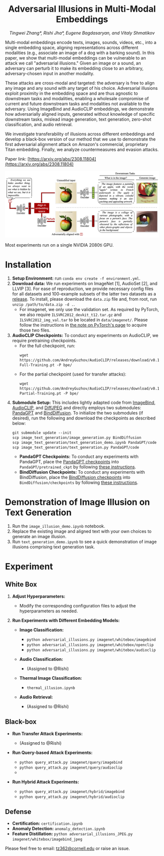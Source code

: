 <h1 align="center"> 
Adversarial Illusions in Multi-Modal Embeddings </h1>

<p align="center"> <i>Tingwei Zhang*, Rishi Jha*, Eugene Bagdasaryan, and Vitaly Shmatikov</i></p>

Multi-modal embeddings encode texts, images, sounds, videos, etc., into a single embedding space, aligning representations across different modalities (e.g., associate an image of a dog with a barking sound). In this paper, we show that multi-modal embeddings can be vulnerable to an attack we call "adversarial illusions." Given an image or a sound, an adversary can perturb it to make its embedding close to an arbitrary, adversary-chosen input in another modality.

These attacks are cross-modal and targeted: the adversary is free to align any image and any sound with any target of his choice. Adversarial illusions exploit proximity in the embedding space and are thus agnostic to downstream tasks and modalities, enabling a wholesale compromise of current and future downstream tasks and modalities not available to the adversary. Using ImageBind and AudioCLIP embeddings, we demonstrate how adversarially aligned inputs, generated without knowledge of specific downstream tasks, mislead image generation, text generation, zero-shot classification, and audio retrieval.

We investigate transferability of illusions across different embeddings and develop a black-box version of our method that we use to demonstrate the first adversarial alignment attack on Amazon's commercial, proprietary Titan embedding. Finally, we analyze countermeasures and evasion attacks.

Paper link:
[https://arxiv.org/abs/2308.11804](https://arxiv.org/abs/2308.11804)

<img src="image/illusion.png" alt="drawing" width="600"/>

Most experiments run on a single NVIDIA 2080ti GPU.

# Installation
1. **Setup Environment:** run `conda env create -f environment.yml`.
2. **Download data:** We run experiments on ImageNet [1], AudioSet [2], and LLVIP [3]. For ease of reproduction, we provide necessary config files for all datasets and 100-example subsets of the latter two datasets as a [release](TODO). To install, please download the `data.zip` file and, from root, run `unzip /path/to/data.zip -d .`.
    - For imagenet, we only use the validation set. As required by PyTorch, we also require `ILSVRC2012_devkit_t12.tar.gz` and `ILSVRC2012_img_val.tar` to be located in `data/imagenet/`. Please follow the instructions in [the note on PyTorch's page](https://pytorch.org/vision/main/generated/torchvision.datasets.ImageNet.html) to acquire those two files.
3. **AudioCLIP Checkpoints:** To conduct any experiments on AudioCLIP, we require pretraining checkpoints.
    - For the full checkpoint, run:
      ```
      wget https://github.com/AndreyGuzhov/AudioCLIP/releases/download/v0.1/AudioCLIP-Full-Training.pt -P bpe/
      ```
    - For the partial checkpoint (used for transfer attacks):
      ```
      wget https://github.com/AndreyGuzhov/AudioCLIP/releases/download/v0.1/AudioCLIP-Partial-Training.pt -P bpe/
      ```
4. **Submodule Setup:** This includes lightly adapted code from [ImageBind](https://github.com/facebookresearch/ImageBind), [AudioCLIP](https://github.com/AndreyGuzhov/AudioCLIP), and [DiffJPEG](https://github.com/mlomnitz/DiffJPEG/) and directly employs two submodules: [PandaGPT](https://github.com/yxuansu/PandaGPT) and [BindDiffusion](https://github.com/sail-sg/BindDiffusion). To initialize the two submodules (if desired), run the following and download the checkpoints as described below:
    ```
    git submodule update --init
    scp image_text_generation/image_generation.py BindDiffusion
    scp image_text_generation/text_generation_demo.ipynb PandaGPT/code
    scp image_text_generation/text_generation.py PandaGPT/code
    ```
    - **PandaGPT Checkpoints:** To conduct any experiments with PandaGPT, place the [PandaGPT checkpoints](https://github.com/yxuansu/PandaGPT#2-running-pandagpt-demo-back-to-top) into `PandaGPT/pretrained_ckpt` by following [these instructions](PandaGPT/pretrained_ckpt/README.md).
    - **BindDiffusion Checkpoints:** To conduct any experiments with BindDiffusion, place the [BindDiffusion checkpoints](https://github.com/sail-sg/BindDiffusion) into `BindDiffusion/checkpoints` by following [these instructions](BindDiffusion/README.md).


# Demonstration of Image Illusion on Text Generation
1. Run the `image_illusion_demo.ipynb` notebook.
2. Replace the existing image and aligned text with your own choices to generate an image illusion.
3. Run `text_generation_demo.ipynb` to see a quick demonstration of image illusions comprising text generation task.

# Experiment

## White Box

1. **Adjust Hyperparameters:**
   - Modify the corresponding configuration files to adjust the hyperparameters as needed.

2. **Run Experiments with Different Embedding Models:**

   - **Image Classification:**
     - `python adversarial_illusions.py imagenet/whitebox/imagebind`
     - `python adversarial_illusions.py imagenet/whitebox/openclip`
     - `python adversarial_illusions.py imagenet/whitebox/audioclip`

   - **Audio Classification:**
     - (Assigned to @Rishi)

   - **Thermal Image Classification:**
     - `thermal_illusion.ipynb` 

   - **Audio Retrieval:**
     - (Assigned to @Rishi)

## Black-box
  - **Run Transfer Attack Experiments:**
    - (Assigned to @Rishi)

  - **Run Query-based Attack Experiments:**
     - `python query_attack.py imagenet/query/imagebind`
     - `python query_attack.py imagenet/query/audioclip`
     - 
  - **Run Hybrid Attack Experiments:**
     - `python query_attack.py imagenet/hybrid/imagebind`
     - `python query_attack.py imagenet/hybrid/audioclip`

## Defense
  - **Certification:** `certification.ipynb`
  - **Anomaly Detection:** `anomaly_detection.ipynb`
  - **Feature Distillation:** `python adversarial_illusions_JPEG.py imagenet/whitebox/imagebind_jpeg`

Please feel free to email: [tz362@cornell.edu](mailto:tz362@cornell.edu) or raise an issue.


